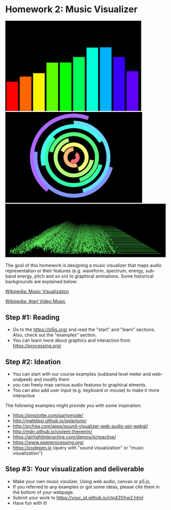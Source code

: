 # Homework 2: Music Visualizer


![Music Visualizer Example 1](./music_visualizer1.png)
![Music Visualizer Example 2](./music_visualizer2.png)
![Music Visualizer Example 3](./music_visualizer3.png)

The goal of this homework is designing a music visualizer that maps audio representation or their features (e.g. waveform, spectrum, energy, sub-band energy, pitch and so on) to graphical animations. Some historical backgrounds are explained below:

[Wikipedia: Music Visualization](https://en.wikipedia.org/wiki/Music_visualization)

[Wikipedia: Atari Video Music](https://en.wikipedia.org/wiki/Atari_Video_Music)


## Step #1: Reading
- Go to the https://p5js.org/ and read the "start" and "learn" sections. Also, check out the "examples" section. 
- You can learn more about graphics and interaction from https://processing.org/


## Step #2: Ideation
- You can start with our course examples (subband level meter and web-sndpeek) and modify them 
- you can freely map various audio features to graphical elments. 
- You can also add user input (e.g. keyboard or mouse) to make it more interactive 

The following examples might provide you with some inspiration:

- https://preziotte.com/partymode/
- http://mattdesl.github.io/polartone/
- http://srchea.com/apps/sound-visualizer-web-audio-api-webgl/
- http://mdn.github.io/violent-theremin/
- https://airtightinteractive.com/demos/js/reactive/
- https://www.openprocessing.org/
- https://codepen.io (query with "sound visualization" or "music visualization")

## Step #3: Your visualization and deliverable
- Make your own music visulizer, Using web audio, canvas or p5.js,  
- If you referred to any examples or got some ideas, please cite them in the bottom of your webpage.    
- Submit your work to https://your_id.github.io/ctp431/hw2.html
- Have fun with it!



